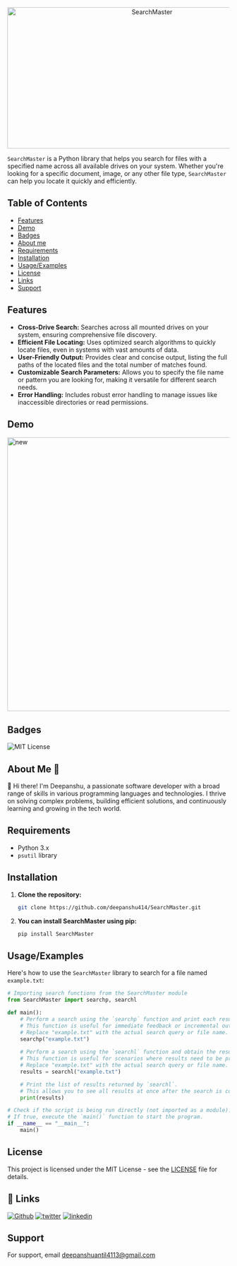 <div align="center">

<img src="https://socialify.git.ci/deepanshu414/SearchMaster/image?description=1&descriptionEditable=SearchMaster%20is%20a%20Python%20library%20that%20helps%20you%20search%20for%20files%20with%20a%20specified%20name%20across%20all%20available%20drives%20on%20your%20system&font=KoHo&forks=1&issues=1&language=1&name=1&pattern=Plus&pulls=1&stargazers=1&theme=Auto" alt="SearchMaster" width="640" height="320" />

</div>

`SearchMaster` is a Python library that helps you search for files with a specified name across all available drives on your system. Whether you're looking for a specific document, image, or any other file type, `SearchMaster` can help you locate it quickly and efficiently.

## Table of Contents
- [Features](#features)
- [Demo](#demo)
- [Badges](#badges)
- [About me](#about-me-)
- [Requirements](#requirements)
- [Installation](#installation)
- [Usage/Examples](#usageexamples)
- [License](#license)
- [Links](#-links)
- [Support](#support)

## Features

- **Cross-Drive Search:** Searches across all mounted drives on your system, ensuring comprehensive file discovery.
- **Efficient File Locating:** Uses optimized search algorithms to quickly locate files, even in systems with vast amounts of data.
- **User-Friendly Output:** Provides clear and concise output, listing the full paths of the located files and the total number of matches found.
- **Customizable Search Parameters:** Allows you to specify the file name or pattern you are looking for, making it versatile for different search needs.
- **Error Handling:**  Includes robust error handling to manage issues like inaccessible directories or read permissions.

## Demo

<img width="620" alt="new" src="https://github.com/user-attachments/assets/74b916e4-58b6-4f99-bf7a-931ed260e56d">


## Badges
![MIT License](https://img.shields.io/badge/License-MIT-green.svg)



## About Me 🚀

👋 Hi there! I'm Deepanshu, a passionate software developer with a broad range of skills in various programming languages and technologies. I thrive on solving complex problems, building efficient solutions, and continuously learning and growing in the tech world.


## Requirements

- Python 3.x
- `psutil` library

## Installation

1. **Clone the repository:**

   ```sh
   git clone https://github.com/deepanshu414/SearchMaster.git
   ```
2. **You can install SearchMaster using pip:**

   ```sh
   pip install SearchMaster

   ```

## Usage/Examples

Here's how to use the `SearchMaster` library to search for a file named `example.txt`:

```python
# Importing search functions from the SearchMaster module
from SearchMaster import searchp, searchl

def main():
    # Perform a search using the `searchp` function and print each result one by one.
    # This function is useful for immediate feedback or incremental output.
    # Replace "example.txt" with the actual search query or file name.
    searchp("example.txt")
   
    # Perform a search using the `searchl` function and obtain the results as a list.
    # This function is useful for scenarios where results need to be processed or manipulated further.
    # Replace "example.txt" with the actual search query or file name.
    results = searchl("example.txt")

    # Print the list of results returned by `searchl`.
    # This allows you to see all results at once after the search is completed.
    print(results)

# Check if the script is being run directly (not imported as a module).
# If true, execute the `main()` function to start the program.
if __name__ == "__main__":
    main()

```
## License
This project is licensed under the MIT License - see the [LICENSE](LICENSE) file for details.

## 🔗 Links
   [![Github](https://img.shields.io/badge/GitHub-100000?style=for-the-badge&logo=github&logoColor=white)](https://github.com/deepanshu414)
   [![twitter](https://img.shields.io/badge/twitter-1DA1F2?style=for-the-badge&logo=twitter&logoColor=white)](https://x.com/DeepanshuA80670)
   [![linkedin](https://img.shields.io/badge/linkedin-0A66C2?style=for-the-badge&logo=linkedin&logoColor=white)](https://www.linkedin.com/in/deepanshu-antil-865508263)


## Support

For support, email deepanshuantil4113@gmail.com

   
